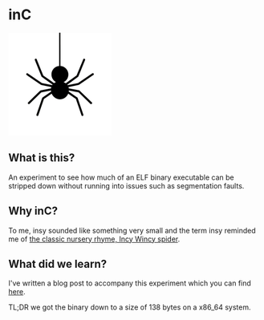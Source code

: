 # inC
![icon](inC-small.png)

## What is this?
An experiment to see how much of an ELF binary executable can be stripped down without running into issues such as segmentation faults.

## Why inC?
To me, insy sounded like something very small and the term insy reminded me of [the classic nursery rhyme, Incy Wincy spider](https://wordsforlife.org.uk/activities/incy-wincy-spider/).

## What did we learn?
I've written a blog post to accompany this experiment which you can find [here](https://debugpin.io/posts/shrinking-binaries/).

TL;DR we got the binary down to a size of 138 bytes on a x86_64 system.
